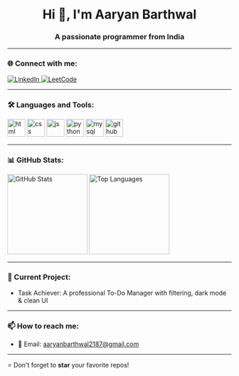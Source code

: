 <h1 align="center">Hi 👋, I'm Aaryan Barthwal</h1>
<h3 align="center">A passionate programmer from India</h3>

---

### 🌐 Connect with me:
<p align="left">
  <a href="https://www.linkedin.com/in/aaryanbarthwal" target="_blank">
    <img src="https://img.shields.io/badge/LinkedIn-blue?style=for-the-badge&logo=linkedin&logoColor=white" alt="LinkedIn"/>
  </a>
  <a href="[https://leetcode.com//](https://leetcode.com/u/B_Aaryan_/)" target="_blank">
    <img src="https://img.shields.io/badge/LeetCode-orange?style=for-the-badge&logo=leetcode&logoColor=white" alt="LeetCode"/>
  </a>
</p>


---

### 🛠️ Languages and Tools:
<p align="left">
  <img src="https://cdn.jsdelivr.net/gh/devicons/devicon/icons/html5/html5-original.svg" alt="html" width="40" height="40"/>
  <img src="https://cdn.jsdelivr.net/gh/devicons/devicon/icons/css3/css3-original.svg" alt="css" width="40" height="40"/>
  <img src="https://cdn.jsdelivr.net/gh/devicons/devicon/icons/javascript/javascript-original.svg" alt="js" width="40" height="40"/>
  <img src="https://cdn.jsdelivr.net/gh/devicons/devicon/icons/python/python-original.svg" alt="python" width="40" height="40"/>
  <img src="https://cdn.jsdelivr.net/gh/devicons/devicon/icons/mysql/mysql-original.svg" alt="mysql" width="40" height="40"/>
  <img src="https://cdn.jsdelivr.net/gh/devicons/devicon/icons/github/github-original.svg" alt="github" width="40" height="40"/>
</p>

---

### 📊 GitHub Stats:
<p align="left">
  <img src="https://github-readme-stats.vercel.app/api?username=aaryan218&show_icons=true&theme=dark" alt="GitHub Stats" height="180"/>
  <img src="https://github-readme-stats.vercel.app/api/top-langs/?username=aaryan218&layout=compact&theme=dark&cache_seconds=10" alt="Top Languages" height="180"/>
</p>

---

### 🔭 Current Project:
- Task Achiever: A professional To-Do Manager with filtering, dark mode & clean UI

---

### 📫 How to reach me:
- 📧 Email: aaryanbarthwal2187@gmail.com

---

⭐️ Don't forget to **star** your favorite repos!
